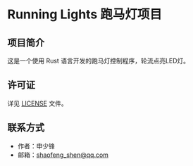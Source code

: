 # Running Lights 跑马灯项目

## 项目简介
这是一个使用 Rust 语言开发的跑马灯控制程序，轮流点亮LED灯。

## 许可证
详见 [LICENSE](LICENSE) 文件。

## 联系方式
- 作者：申少锋
- 邮箱：shaofeng_shen@qq.com
